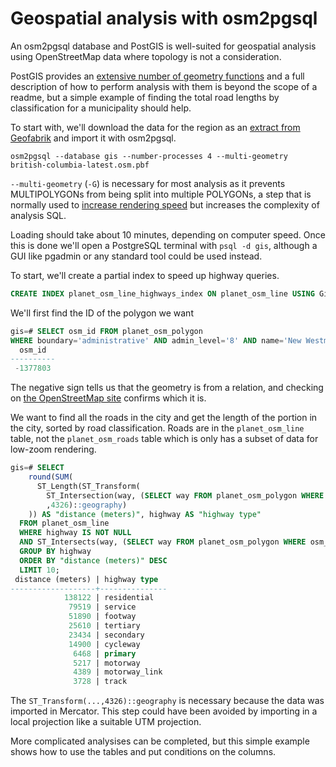 # Geospatial analysis with osm2pgsql #

An osm2pgsql database and PostGIS is well-suited for geospatial analysis using
OpenStreetMap data where topology is not a consideration.

PostGIS provides an [extensive number of geometry functions](http://postgis.net/docs/manual-2.1/reference.html)
and a full description of how to perform analysis with them is beyond the
scope of a readme, but a simple example of finding the total road lengths by
classification for a municipality should help.

To start with, we'll download the data for the region as an [extract from Geofabrik](http://download.geofabrik.de/) and import it with osm2pgsql.

    osm2pgsql --database gis --number-processes 4 --multi-geometry british-columbia-latest.osm.pbf

``--multi-geometry`` (``-G``) is necessary for most analysis as it prevents
MULTIPOLYGONs from being split into multiple POLYGONs, a step that is
normally used to [increase rendering speed](http://paulnorman.ca/blog/2014/03/osm2pgsql-multipolygons)
but increases the complexity of analysis SQL.

Loading should take about 10 minutes, depending on computer speed. Once this
is done we'll open a PostgreSQL terminal with ``psql -d gis``, although a GUI
like pgadmin or any standard tool could be used instead.

To start, we'll create a partial index to speed up highway queries.

```sql
CREATE INDEX planet_osm_line_highways_index ON planet_osm_line USING GiST (way) WHERE (highway IS NOT NULL);
```

We'll first find the ID of the polygon we want

```sql
gis=# SELECT osm_id FROM planet_osm_polygon
WHERE boundary='administrative' AND admin_level='8' AND name='New Westminster';
  osm_id
----------
 -1377803
```

The negative sign tells us that the geometry is from a relation, and checking
on [the OpenStreetMap site](https://www.openstreetmap.org/relation/1377803)
confirms which it is.

We want to find all the roads in the city and get the length of the portion in
the city, sorted by road classification. Roads are in the ``planet_osm_line``
table, not the ``planet_osm_roads`` table which is only has a subset of data
for low-zoom rendering.

```sql
gis=# SELECT
    round(SUM(
      ST_Length(ST_Transform(
        ST_Intersection(way, (SELECT way FROM planet_osm_polygon WHERE osm_id=-1377803))
        ,4326)::geography)
    )) AS "distance (meters)", highway AS "highway type"
  FROM planet_osm_line
  WHERE highway IS NOT NULL
  AND ST_Intersects(way, (SELECT way FROM planet_osm_polygon WHERE osm_id=-1377803))
  GROUP BY highway
  ORDER BY "distance (meters)" DESC
  LIMIT 10;
 distance (meters) | highway type
-------------------+---------------
            138122 | residential
             79519 | service
             51890 | footway
             25610 | tertiary
             23434 | secondary
             14900 | cycleway
              6468 | primary
              5217 | motorway
              4389 | motorway_link
              3728 | track
```

The ``ST_Transform(...,4326)::geography`` is necessary because the data was
imported in Mercator. This step could have been avoided by importing in a local
projection like a suitable UTM projection.

More complicated analysises can be completed, but this simple example shows how
to use the tables and put conditions on the columns.